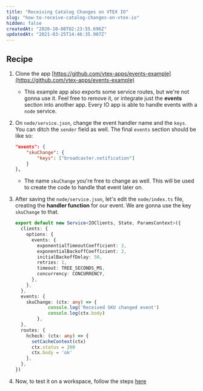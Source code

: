 ```yaml
---
title: "Receiving Catalog Changes on VTEX IO"
slug: "how-to-receive-catalog-changes-on-vtex-io"
hidden: false
createdAt: "2020-10-08T02:23:55.696Z"
updatedAt: "2021-03-25T14:46:35.907Z"
---
```

## Recipe
1. Clone the app [https://github.com/vtex-apps/events-example](https://github.com/vtex-apps/events-example)
    - This example app also exports some service routes, but we're not gonna use it. Feel free to remove it, or integrate just the **events** section into another app. Every IO app is able to handle events with a `node` service.

2. On `node/service.json`, change the event handler name and the `keys`. You can ditch the `sender` field as well. The final `events` section should be like so:

    ```json
    "events": {
    	"skuChange": {
    		"keys": ["broadcaster.notification"]
    	}
    },
    ```

    - The name `skuChange` you're free to change as well. This will be used to create the code to handle that event later on.

3. After saving the `node/service.json`, let's edit the `node/index.ts` file, creating the **handler function** for our event. We are gonna use the key `skuChange` to that.

    ```ts
    export default new Service<IOClients, State, ParamsContext>({
      clients: {
        options: {
          events: {
            exponentialTimeoutCoefficient: 2,
            exponentialBackoffCoefficient: 2,
            initialBackoffDelay: 50,
            retries: 1,
            timeout: TREE_SECONDS_MS,
            concurrency: CONCURRENCY,
          },
        },
      },
      events: {
        skuChange: (ctx: any) => {
    			console.log('Received SKU changed event')
    			console.log(ctx.body)
    		},
      },
      routes: {
        hcheck: (ctx: any) => {
          setCacheContext(ctx)
          ctx.status = 200
          ctx.body = 'ok'
        },
      },
    })
    ``` 
4. Now, to test it on a workspace, follow the steps [here](https://github.com/vtex-apps/broadcaster/tree/0856c6e2952c374ab34cc8d86de8bfb647fb41be#testing)